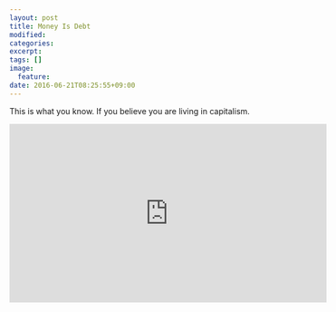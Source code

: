 ```yaml
---
layout: post
title: Money Is Debt
modified:
categories: 
excerpt:
tags: []
image:
  feature:
date: 2016-06-21T08:25:55+09:00
---
```


This is what you know. If you believe you are living in capitalism.

<iframe width="560" height="315" src="https://www.youtube.com/embed/0LYMTsj_eqc" frameborder="0" allowfullscreen></iframe>
